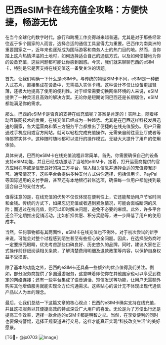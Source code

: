# 巴西eSIM卡在线充值全攻略：方便快捷，畅游无忧

在当今全球化的数字时代，旅行和跨境工作变得越来越普遍。尤其是对于那些经常往返于多个国家的人而言，选择合适的通信工具显得尤为重要。巴西作为南美洲的重要国家之一，近年来也逐渐成为国际游客和商务人士的热门目的地。然而，当你踏上这片热情洋溢的土地时，如何选择适合自己的通信方式，以及如何便捷地为你的设备充值，这些问题都可能让你感到困惑。今天，我们就来聊聊巴西的eSIM卡，特别是它是否支持在线充值这一备受关注的话题。

首先，让我们明确一下什么是eSIM卡。与传统的物理SIM卡不同，eSIM是一种嵌入式芯片，直接集成在设备中，无需插入实体卡槽。这种设计不仅让设备更加轻薄，还极大地提高了使用的便利性。对于经常需要切换网络环境的人来说，eSIM提供了一种灵活且高效的解决方案。无论你是短期访问巴西还是长期居住，eSIM都能满足你的需求。

那么，巴西的eSIM卡是否真的支持在线充值呢？答案是肯定的！实际上，随着移动互联网技术的发展，在线充值已经成为一种趋势。尤其是在巴西这样科技发展迅速的国家，各大运营商和第三方服务平台都推出了便捷的在线充值服务。用户只需通过手机应用或官方网站，就可以轻松完成充值操作，无需亲自前往营业厅或者等待邮寄实体卡。这种随时随地都可以进行的操作模式，无疑大大提升了用户的使用体验。

具体来说，巴西的eSIM卡在线充值流程非常简单。首先，你需要确保自己的设备支持eSIM功能，并且已经成功激活了当地的eSIM卡。接着，打开运营商提供的官方应用程序或是信誉良好的第三方平台，输入相关信息并选择合适的充值套餐即可。通常情况下，这些平台会提供多种支付方式供你选择，包括信用卡、PayPal等国际通用的支付手段，甚至还有本地银行转账选项，确保每一位用户都能找到最适合自己的支付方式。

值得注意的是，在线充值的优势不仅仅体现在便利性上，它还能帮助用户节省时间和金钱。传统的方式下，如果忘记充值或者遇到紧急情况，可能会面临断网的风险；而通过在线充值，则可以即时解决问题，避免不必要的麻烦。此外，许多平台还会不定期推出促销活动，比如折扣优惠、积分奖励等，进一步降低了用户的使用成本。

当然，任何事物都有其两面性，eSIM卡在线充值也不例外。对于初次尝试的新手来说，可能会对整个过程感到陌生甚至有些担心安全问题。因此，在选择服务商时一定要擦亮眼睛，优先考虑那些口碑良好、历史悠久的品牌。同时，建议大家在正式操作前仔细阅读相关条款，了解清楚费用明细及退款政策等内容，以保护自身权益不受损害。

除了基本的功能之外，巴西的eSIM卡还具备一些额外的优点值得我们关注。例如，部分服务商提供了多国漫游服务，这意味着即使你在其他国家也可以享受到稳定的网络连接；还有一些平台集成了语音通话、短信发送等功能，让用户无需额外购买其他增值服务就能实现全方位沟通需求。这些贴心的设计无不体现出现代通信产品以人为本的理念。

最后，让我们总结一下这篇文章的核心观点：巴西的eSIM卡确实支持在线充值，并且这项服务以其便捷高效的特点深受广大用户的喜爱。无论是为了方便出行还是提高工作效率，选择一款合适的eSIM卡都是明智之举。当然，在享受便利的同时也要保持警惕，选择正规渠道进行交易，这样才能真正实现“科技改变生活”的美好愿景。

[TG💪+ @jx0703 ![Image](https://github.com/user-attachments/assets/dbca1d08-cadb-493c-b0ec-ad6f7a83f270)]